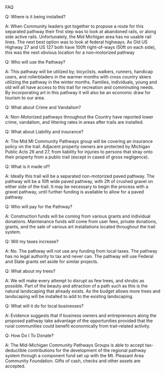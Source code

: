 FAQ
 
Q: Where is it being installed?

A: When Community leaders got together to propose a route for this separated pathway their first step was to look at abandoned rails, or along side active rails. Unfortunately, the Mid Michigan area has no usable rail lines.
The next best option was to look at federal highways. As Old US Highway 27 and US 127 both have 100ft right-of-ways (50ft on each side), this was the next obvious location for a non-motorized pathway
 
Q: Who will use the Pathway?

A: This pathway will be utilized by; bicyclists, walkers, runners, handicap users, and rollerbladers in the warmer months with cross country skiers utilizing the pathway in the winter months. Families, individuals, young and old will all have access to this trail for recreation and comminuting needs. By incorporating art in this pathway it will also be an economic draw for tourism to our area.
 
Q: What about Crime and Vandalism?

A: Non-Motorized pathways throughout the Country have reported lower crime, vandalism, and littering rates in areas after trails are installed. 
 
Q: What about Liability and insurance?

A: The Mid MI Community Pathways group will be covering an insurance policy on the trail. Adjacent property owners are protected by Michigan Public Acts 26 and 27, from liability for injuries to persons that stray onto their property from a public trail (except in cased of gross negligence).
 
Q: What is it made of?
 
A: Ideally this trail will be a separated non-motorized paved pathway. The pathway will be a 10ft wide paved pathway, with 2ft of crushed gravel on either side of the trail. It may be necessary to begin the process with a gravel pathway, until further funding is available to allow for a paved pathway.
 
Q: Who will pay for the Pathway?

A: Construction funds will be coming from various grants and individual donations. Maintenance funds will come from user fees, private donations, grants, and the sale of various art installations located throughout the trail system.
 
Q: Will my taxes increase?

A: No. The pathway will not use any funding from local taxes. The pathway has no legal authority to tax and never can. The pathway will use Federal and State grants set aside for similar projects. 
 
Q: What about my trees?

A: We will make every attempt to disrupt as few trees, and shrubs as possible. Part of the beauty and attraction of a path such as this is the natural landscaping that already exists. As the budget allows more trees and landscaping will be installed to add to the existing landscaping.
 
Q: What will it do for local businesses?
 
A: Evidence suggests that if business owners and entrepreneurs along the proposed pathway take advantage of the opportunities provided that the rural communities could benefit economically from trail-related activity.
 
Q: How Do I To Donate?
 
A: The Mid-Michigan Community Pathways Groups is able to accept tax-deductible contributions for the development of the regional pathway system through a component fund set up with the Mt. Pleasant Area Community Foundation. Gifts of cash, checks and other assets are accepted.

